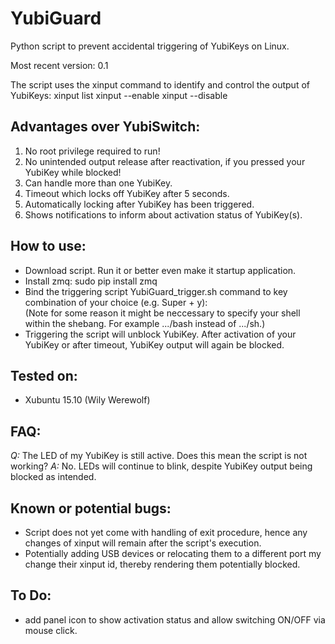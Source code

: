 # YubiGuard

Python script to prevent accidental triggering of YubiKeys on Linux.

Most recent version: 0.1

The script uses the xinput command to identify and control the output of YubiKeys:
xinput list
xinput --enable <id>
xinput --disable <id>


## Advantages over YubiSwitch:
1. No root privilege required to run!
2. No unintended output release after reactivation, if you pressed your YubiKey while blocked!
3. Can handle more than one YubiKey.
4. Timeout which locks off YubiKey after 5 seconds.
5. Automatically locking after YubiKey has been triggered.
6. Shows notifications to inform about activation status of YubiKey(s).

## How to use:
- Download script. Run it or better even make it startup application.
- Install zmq: sudo pip install zmq
- Bind the triggering script YubiGuard_trigger.sh command to key combination of your choice (e.g. Super + y):  
(Note for some reason it might be neccessary to specify your shell within the shebang. For example .../bash instead of .../sh.)
- Triggering the script will unblock YubiKey. After activation of your YubiKey or after timeout, YubiKey output will again be blocked. 


## Tested on:
- Xubuntu 15.10 (Wily Werewolf)

## FAQ:
_Q:_ The LED of my YubiKey is still active. Does this mean the script is not working?
_A:_ No. LEDs will continue to blink, despite YubiKey output being blocked as intended.

## Known or potential bugs:
- Script does not yet come with handling of exit procedure, hence any changes of xinput will remain after the script's execution.
- Potentially adding USB devices or relocating them to a different port my change their xinput id, thereby rendering them potentially blocked.


## To Do:
- add panel icon to show activation status and allow switching ON/OFF via mouse click.
